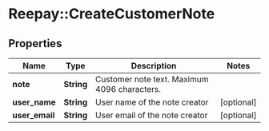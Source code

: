 # Reepay::CreateCustomerNote

## Properties
Name | Type | Description | Notes
------------ | ------------- | ------------- | -------------
**note** | **String** | Customer note text. Maximum 4096 characters. | 
**user_name** | **String** | User name of the note creator | [optional] 
**user_email** | **String** | User email of the note creator | [optional] 


